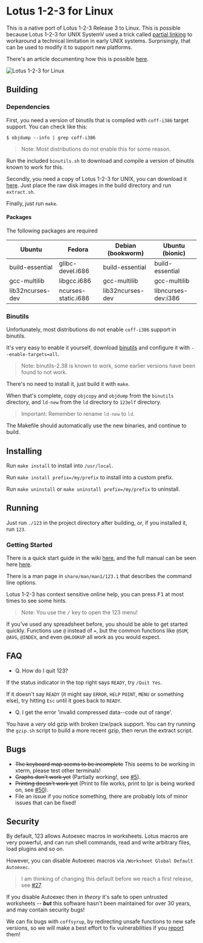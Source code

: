 # Lotus 1-2-3 for Linux

This is a native port of Lotus 1-2-3 Release 3 to Linux. This is possible
because Lotus 1-2-3 for UNIX SystemV used a trick called [partial
linking](https://sourceware.org/binutils/docs-2.38/ld/Options.html#:~:text=This%20is%20often%20called%20partial%20linking.) to workaround a technical limitation in early UNIX systems. Surprisingly, that can be used to modify it to support new platforms.

There's an article documenting how this is possible
[here](https://lock.cmpxchg8b.com/linux123.html).

![Lotus 1-2-3 for Linux](https://lock.cmpxchg8b.com/img/123linux.png)

## Building

### Dependencies

First, you need a version of binutils that is compiled with `coff-i386` target
support. You can check like this:

```
$ objdump --info | grep coff-i386
```

> Note: Most distributions do not enable this for some reason.

Run the included `binutils.sh` to download and compile a version of binutils known to work for this.

Secondly, you need a copy of Lotus 1-2-3 for UNIX, you can download it
[here](https://archive.org/details/123-unix). Just place the raw disk images in 
the build directory and run `extract.sh`.

Finally, just run `make`.

#### Packages

The following packages are required

| Ubuntu              | Fedora              | Debian (bookworm)   | Ubuntu (bionic)
| ------------------- | ------------------- | ------------------- | -------------------
| build-essential     | glibc-devel.i686    | build-essential     | build-essential
| gcc-multilib        | libgcc.i686         | gcc-multilib        | gcc-multilib
| lib32ncurses-dev    | ncurses-static.i686 | lib32ncurses-dev    | libncurses-dev:i386

### Binutils

Unfortunately, most distributions do not enable `coff-i386` support in binutils.

It's very easy to enable it yourself, download [binutils](https://www.gnu.org/software/binutils/) and configure it with `--enable-targets=all`.

> Note: binutils-2.38 is known to work, some earlier versions have been found to not work.

There's no need to install it, just build it with `make`.

When that's complete, copy `objcopy` and `objdump` from the `binutils` directory, and `ld-new` from the `ld` directory to `123elf` directory.

> Important: Remember to rename `ld-new` to `ld`.

The Makefile should automatically use the new binaries, and continue to build.

## Installing

Run `make install` to install into `/usr/local`.

Run `make install prefix=/my/prefix` to install into a custom prefix.

Run `make uninstall` or `make uninstall prefix=/my/prefix` to uninstall.

## Running

Just run `./123` in the project directory after building, or, if you installed it, run `123`.

### Getting Started

There is a quick start guide in the wiki [here](https://github.com/taviso/123elf/wiki/Getting-Started), and the full manual can be seen here [here](https://archive.org/details/lotus-1-2-3-release-3.1-reference/Lotus%201-2-3%20Release%203.1%20-%20Tutorial).

There is a man page in `share/man/man1/123.1` that describes the command line options.

Lotus 1-2-3 has context sensitive online help, you can press <kbd>F1</kbd> at most times to see some hints.

> Note: You use the <kbd>/</kbd> key to open the 123 menu!

If you've used any spreadsheet before, you should be able to get started quickly. Functions use `@` instead of `=`, but the common functions like `@SUM`, `@AVG`, `@INDEX`, and even `@HLOOKUP` all work as you would expect.

## FAQ

- Q. How do I quit 123?

If the status indicator in the top right says `READY`, try `/Quit Yes`.

If it doesn't say `READY` (it might say `ERROR`, `HELP` `POINT`, `MENU` or
something else), try hitting `Esc` until it goes back to `READY`.

- Q. I get the error 'invalid compressed data--code out of range'.

You have a *very* old gzip with broken lzw/pack support. You can try running
the `gzip.sh` script to build a more recent gzip, then rerun the extract
script.

## Bugs

- ~~The keyboard map seems to be incomplete~~ This seems to be working in xterm, please test other terminals!
- ~~Graphs don't work yet~~ (Partially working!, see [#5](https://github.com/taviso/123elf/issues/5)).
- ~~Printing doesn't work yet~~ (Print to file works, print to lpr is being worked on, see [#50](https://github.com/taviso/123elf/issues/50)).
- File an issue if you notice something, there are probably lots of minor issues that can be fixed!

## Security

By default, 123 allows Autoexec macros in worksheets. Lotus macros are very
powerful, and can run shell commands, read and write arbitrary files, load
plugins and so on.

However, you can disable Autoexec macros via `/Worksheet Global Default Autoexec`.

> I am thinking of changing this default before we reach a first release, see [#27](https://github.com/taviso/123elf/issues/27).

If you disable Autoexec then in *theory* it's safe to open untrusted
worksheets -- ***but*** this software hasn't been maintained for over 30 years,
and may contain security bugs!

We can fix bugs with `coffsyrup`, by redirecting unsafe functions to new
safe versions, so we will make a best effort to fix vulnerabilities if you
[report](https://github.com/taviso/123elf/issues/new) them!


